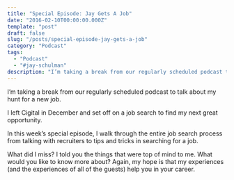 ```yaml
---
title: "Special Episode: Jay Gets A Job"
date: "2016-02-10T00:00:00.000Z"
template: "post"
draft: false
slug: "/posts/special-episode-jay-gets-a-job"
category: "Podcast"
tags:
  - "Podcast"
  - "#jay-schulman"
description: "I’m taking a break from our regularly scheduled podcast to talk about my hunt for a new job."
---
```



I’m taking a break from our regularly scheduled podcast to talk about my hunt for a new job.

I left Cigital in December and set off on a job search to find my next great opportunity.

In this week’s special episode, I walk through the entire job search process from talking with recruiters to tips and tricks in searching for a job.

What did I miss? I told you the things that were top of mind to me. What would you like to know more about? Again, my hope is that my experiences (and the experiences of all of the guests) help you in your career.
